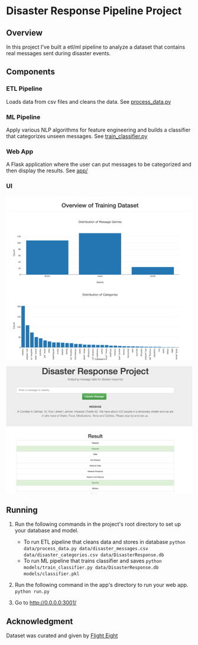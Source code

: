 # Disaster Response Pipeline Project

## Overview

In this project I've built a etl/ml pipeline to analyze a dataset that contains real messages sent during disaster events. 

## Components

### ETL Pipeline

Loads data from csv files and cleans the data. See [process_data.py](https://github.com/vitorarrais/data-science-notebooks/blob/master/disaster-response/data/process_data.py)

### ML Pipeline

Apply various NLP algorithms for feature engineering and builds a classifier that categorizes unseen messages. See [train_classifier.py](https://github.com/vitorarrais/data-science-notebooks/blob/master/disaster-response/models/train_classifier.py)

### Web App

A Flask application where the user can put messages to be categorized and then display the results. See [app/](https://github.com/vitorarrais/data-science-notebooks/tree/master/disaster-response/app)

### UI

![dataset](assets/dataset.png)

![classification](assets/classification.png)


## Running
1. Run the following commands in the project's root directory to set up your database and model.

    - To run ETL pipeline that cleans data and stores in database
        `python data/process_data.py data/disaster_messages.csv data/disaster_categories.csv data/DisasterResponse.db`
    - To run ML pipeline that trains classifier and saves
        `python models/train_classifier.py data/DisasterResponse.db models/classifier.pkl`

2. Run the following command in the app's directory to run your web app.
    `python run.py`

3. Go to http://0.0.0.0:3001/

## Acknowledgment

Dataset was curated and given by [Flight Eight](https://appen.com/datasets/combined-disaster-response-data/)